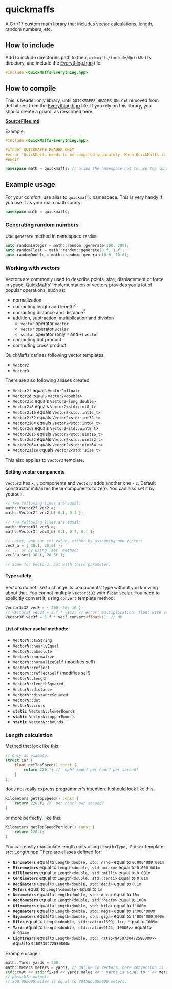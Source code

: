 # quickmaffs
A C++17 custom math library that includes vector calculations, length, random numbers, etc.

## How to include

Add to include directories path to the `quickmaffs/include/QuickMaffs` directory,
and include the [Everything.hpp](quickmaffs/include/QuickMaffs/Everything.hpp) file:

```cpp
#include <QuickMaffs/Everything.hpp>
```

## How to compile

This is header only library, until `QUICKMAFFS_HEADER_ONLY` is removed from definitions
from the [Everything.hpp](quickmaffs/include/QuickMaffs/Everything.hpp) file. If you
rely on this library, you should create a guard, as described here:

[**SourceFiles.md**](quickmaffs/src/QuickMaffs/SourceFiles.md)

Example:

```cpp
#include <QuickMaffs/Everything.hpp>

#ifndef QUICKMAFFS_HEADER_ONLY
#error "QuickMaffs needs to be compiled separately! When QuickMaffs is properly linked, remove this error."
#endif

namespace math = quickmaffs; // alias the namespace not to use the long one.
```

## Example usage

For your comfort, use alias to `quickmaffs` namespace. This is very handy if you
use it as your main math library:

```cpp
namespace math = quickmaffs;
```

### Generating random numbers

Use `generate` method in namespace `random`:

```cpp
auto randomInteger = math::random::generate(100, 200);
auto randomFloat = math::random::generate(0.f, 1.f);
auto randomDouble = math::random::generate(0.0, 10.0);
```

### Working with vectors

Vectors are commonly used to describe points, size, displacement or force in space.
QuickMaffs' implementation of vectors provides you a lot of popular operations,
such as:

- normalization
- computing length and length<sup>2</sup>
- computing distance and distance<sup>2</sup>
- addition, subtraction, multiplication and division
  - `vector` operator `vector`
  - `vector` operator `scalar`
  - `scalar` operator (only `*` and `+`) `vector`
- computing dot product
- computing cross product

QuickMaffs defines following vector templates:

- `Vector2`
- `Vector3`

There are also following aliases created:

- `Vector2f` equals `Vector2<float>`
- `Vector2d` equals `Vector2<double>`
- `Vector2ld` equals `Vector2<long double>`
- `Vector2i8` equals `Vector2<std::int8_t>`
- `Vector2i16` equals `Vector2<std::int16_t>`
- `Vector2i32` equals `Vector2<std::int32_t>`
- `Vector2i64` equals `Vector2<std::int64_t>`
- `Vector2u8` equals `Vector2<std::uint8_t>`
- `Vector2u16` equals `Vector2<std::uint16_t>`
- `Vector2u32` equals `Vector2<std::uint32_t>`
- `Vector2u64` equals `Vector2<std::uint64_t>`
- `Vector2size` equals `Vector2<std::size_t>`

This also applies to `Vector3` template.

#### Setting vector components

`Vector2` has `x`, `y` components and `Vector3` adds another one - `z`.
Default constructor initializes these components to zero. You can also set it
by yourself.

```cpp
// Two following lines are equal:
math::Vector2f vec2_a;
math::Vector2f vec2_b{ 0.f, 0.f };

// Two following lines are equal:
math::Vector3f vec3_a;
math::Vector3f vec3_b{ 0.f, 0.f, 0.f };

// Later, you can set value, either by assigning new vector:
vec2_a = { 30.f, 20.5f };
// ... or by using `set` method:
vec2_a.set( 30.f, 20.5f );

// Same for Vector3, but with third parameter.
```

#### Type safety

Vectors do not like to change its components' type without you knowing about that.
You cannot multiply `Vector3i32` with `float` scalar. You need to explicitly convert
it, using `convert` template method:

```cpp
Vector3i32 vec3 = { 200, 50, 10 };
// Vector3f vec3f = 5.f * vec3; // error! multiplication: float with Vector3i32
Vector3f vec3f = 5.f * vec3.convert<float>(); // Ok
```

#### List of other useful methods:

- `Vector`*`N`*`::toString`
- `Vector`*`N`*`::nearlyEqual`
- `Vector`*`N`*`::absolute`
- `Vector`*`N`*`::normalize`
- `Vector`*`N`*`::normalizeSelf` (modifies self) 
- `Vector`*`N`*`::reflect`
- `Vector`*`N`*`::reflectSelf` (modifies self) 
- `Vector`*`N`*`::length`
- `Vector`*`N`*`::lengthSquared`
- `Vector`*`N`*`::distance`
- `Vector`*`N`*`::distanceSquared`
- `Vector`*`N`*`::dot`
- `Vector`*`N`*`::cross`
- **`static`**` Vector`*`N`*`::lowerBounds`
- **`static`**` Vector`*`N`*`::upperBounds`
- **`static`**` Vector`*`N`*`::bounds`

### Length calculation

Method that look like this:

```cpp
// Only as example:
struct Car {
    float getTopSpeed() const {
        return 220.f; //  mph? kmph? per hour? per second?
    }
};
```

does not really express programmer's intention. It should look like this:

```cpp
Kilometers getTopSpeed() const {
    return 220.f; //  per hour? per second?
}
```

or more perfectly, like this:

```cpp
Kilometers getTopSpeedPerHour() const {
    return 220.f;
}
```

You can easily manipulate length units using `Length<Type, Ratio>` template:
[src: Length.hpp](quickmaffs/include/QuickMaffs/Math/Length.hpp)
There are aliases defined for:

- **`Nanometers`** equal to `Length<double, std::nano>` equal to `0.000'000'001m`
- **`Micrometers`** equal to `Length<double, std::micro>` equal to `0.000'001m`
- **`Millimeters`** equal to `Length<double, std::milli>` equal to `0.001m`
- **`Centimeters`** equal to `Length<double, std::centi>` equal to `0.01m`
- **`Decimeters`** equal to `Length<double, std::deci>` equal to `0.1m`
- **`Meters`** equal to `Length<double>` equal to `1m`
- **`Decameters`** equal to `Length<double, std::deca>` equal to `10m`
- **`Hectometers`** equal to `Length<double, std::hecto>` equal to `100m`
- **`Kilometers`** equal to `Length<double, std::kilo>` equal to `1'000m`
- **`Megameters`** equal to `Length<double, std::mega>` equal to `1'000'000m`
- **`Gigameters`** equal to `Length<double, std::giga>` equal to `1'000'000'000m`
- **`Miles`** equal to `Length<double, std::ratio<1609, 1>>;` equal to `1609m`
- **`Yards`** equal to `Length<double, std::ratio<9144, 10000>>` equal to `0.9144m`
- **`LightYears`** equal to `Length<double, std::ratio<9460730472580800>>` equal to `9460730472580800m`

Example usage:

```cpp
math::Yards yards = 500;
math::Meters meters = yards; // unlike in vectors, here conversion is implicit
std::cout << std::fixed << yards.value << " yards is equal to " << meters.value << " meters." << std::endl;
// possible output:
// 500.000000 miles is equal to 804500.000000 meters.
```
